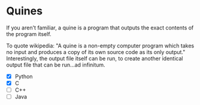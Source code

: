 # Quines
If you aren't familiar, a quine is a program that outputs the exact contents of the program itself.

To quote wikipedia: "A quine is a non-empty computer program which takes no input and produces a copy of its own source
code as its only output." Interestingly, the output file itself can be run, to create another identical
output file that can be run...ad infinitum.

- [X] Python
- [X] C
- [ ] C++
- [ ] Java
